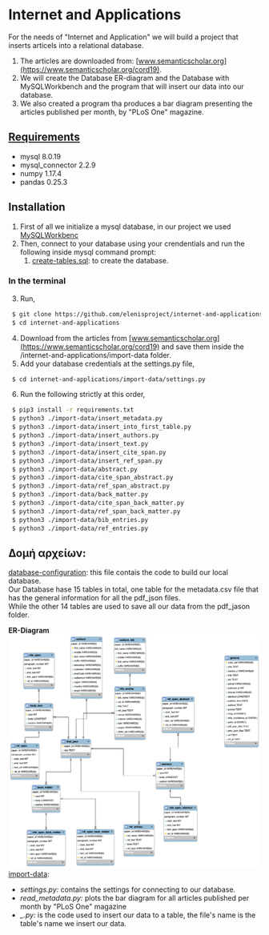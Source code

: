 # Internet and Applications
For the needs of "Internet and Application" we will build a project that inserts articels into a relational database.
1. The articles are downloaded from: [www.semanticscholar.org](https://www.semanticscholar.org/cord19). 
2. We will create the Database ER-diagram and the Database with MySQLWorkbench and the program that will insert our data into our database.
3. We also created a program tha produces a bar diagram presenting the articles published per month, by "PLoS One" magazine.

## [Requirements](requirements.txt)

- mysql 8.0.19
- mysql_connector 2.2.9
- numpy 1.17.4
- pandas 0.25.3

## Installation
1. First of all we initialize a mysql database, in our project we used [MySQLWorkbenc](https://www.mysql.com/products/workbench/)
2. Then, connect to your database using your crendentials and run the following inside mysql command prompt:
   1. [create-tables.sql](database-configuration/create-tables.sql): to create the database.
   
### In the terminal

3. Run,

```bash
 $ git clone https://github.com/elenisproject/internet-and-applications.git
 $ cd internet-and-applications
```

4. Download from the articles from [www.semanticscholar.org](https://www.semanticscholar.org/cord19) and save them inside the /internet-and-applications/import-data folder.
5. Add your database credentials at the settings.py file,
```bash
 $ cd internet-and-applications/import-data/settings.py
```
6. Run the following strictly at this order,

```bash
 $ pip3 install -r requirements.txt
 $ python3 ./import-data/insert_metadata.py
 $ python3 ./import-data/insert_into_first_table.py
 $ python3 ./import-data/insert_authors.py
 $ python3 ./import-data/insert_text.py
 $ python3 ./import-data/insert_cite_span.py
 $ python3 ./import-data/insert_ref_span.py
 $ python3 ./import-data/abstract.py
 $ python3 ./import-data/cite_span_abstract.py
 $ python3 ./import-data/ref_span_abstract.py
 $ python3 ./import-data/back_matter.py
 $ python3 ./import-data/cite_span_back_matter.py
 $ python3 ./import-data/ref_span_back_matter.py
 $ python3 ./import-data/bib_entries.py
 $ python3 ./import-data/ref_entries.py
```

## Δομή αρχείων:
[database-configuration](https://github.com/elenisproject/internet-and-applications/tree/master/database-configuration):
this file contais the code to build our local database.<br />
Our Database hase 15 tables in total, one table for the metadata.csv file that has the general information for all the pdf_json files. <br />
While the other 14 tables are used to save all our data from the pdf_jason folder. <br />

**ER-Diagram** <br />
 ![](img/Database_ER.png)
[import-data](https://github.com/elenisproject/internet-and-applications/tree/master/import%20data):
 
 - *settings.py:* contains the settings for connecting to our database.
 - *read_metadata.py:* plots the bar diagram for all articles published per month by "PLoS One" magazine
 - *_.py:* is the code used to insert our data to a table, the file's name is the table's name we insert our data.

